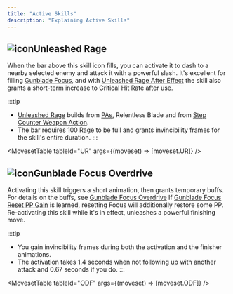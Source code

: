 ```yaml
---
title: "Active Skills"
description: "Explaining Active Skills"
---
```


## <img src="/img/38px-NGSUISkillUnleashedRage.png" alt="icon" className="heading-icon"/>Unleashed Rage
When the bar above this skill icon fills, you can activate it to dash to a nearby selected enemy and attack it with a powerful slash.
It's excellent for filling [Gunblade Focus](/skill-tree/skills#gunblade-focus), and with [Unleashed Rage After Effect](/skill-tree/skills#unleashed-rage-after-effect) the skill also grants a short-term increase to Critical Hit Rate after use.

:::tip
* [Unleashed Rage](/skill-tree/skills#unleashed-rage) builds from [PAs](/moveset/photon-arts), Relentless Blade and from [Step Counter Weapon Action](/moveset/counters#stepc-wa).
* The bar requires 100 Rage to be full and grants invincibility frames for the skill's entire duration.
:::

<VideoPlayer src="/vid/UR.mp4" />

<MovesetTable tableId="UR" args={(moveset) => [moveset.UR]} />

## <img src="/img/38px-NGSUISkillGunbladeFocusOverdrive.png" alt="icon" className="heading-icon"/>Gunblade Focus Overdrive
Activating this skill triggers a short animation, then grants temporary buffs.
For details on the buffs, see [Gunblade Focus Overdrive](/skill-tree/skills#gunblade-focus-overdrive)
If [Gunblade Focus Reset PP Gain](/skill-tree/skills#gunblade-focus-reset-pp-gain) is learned, resetting Focus will additionally restore some PP.
Re-activating this skill while it's in effect, unleashes a powerful finishing move.

:::tip
* You gain invincibility frames during both the activation and the finisher animations.
* The activation takes 1.4 seconds when not following up with another attack and 0.67 seconds if you do.
:::

<VideoPlayer src="/vid/ODF.mp4" />

<MovesetTable tableId="ODF" args={(moveset) => [moveset.ODF]} />